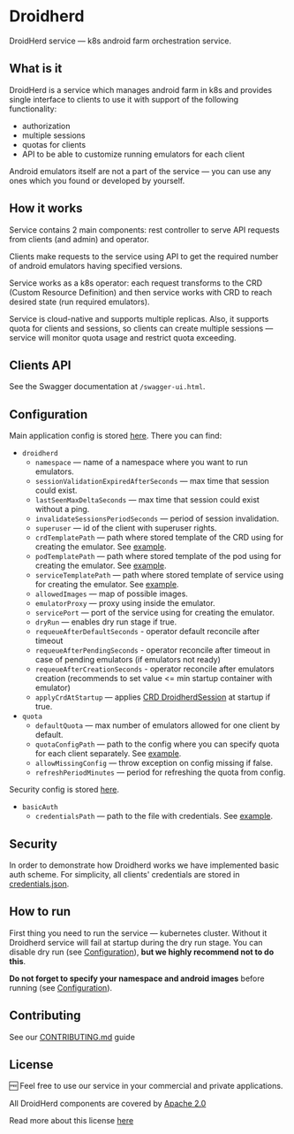 # Droidherd
DroidHerd service — k8s android farm orchestration service.

## What is it
DroidHerd is a service which manages android farm in k8s and provides single interface to clients to use it with support
of the following functionality:
- authorization
- multiple sessions
- quotas for clients
- API to be able to customize running emulators for each client

Android emulators itself are not a part of the service — you can use any ones which you found or developed by yourself.

## How it works
Service contains 2 main components: rest controller to serve API requests from clients (and admin) and operator.

Clients make requests to the service using API to get the required number of android emulators having specified versions.

Service works as a k8s operator: each request transforms to the CRD (Custom Resource Definition) and then service works with CRD to reach desired state (run required emulators).

Service is cloud-native and supports multiple replicas. Also, it supports quota for clients and sessions, so clients can create multiple sessions — service
will monitor quota usage and restrict quota exceeding.

## Clients API

See the Swagger documentation at `/swagger-ui.html`.

## Configuration

Main application config is stored [here](app/src/main/resources/application.conf). There you can find:
- `droidherd`
   - `namespace` — name of a namespace where you want to run emulators.
   - `sessionValidationExpiredAfterSeconds` — max time that session could exist.
   - `lastSeenMaxDeltaSeconds` — max time that session could exist without a ping.
   - `invalidateSessionsPeriodSeconds` — period of session invalidation.
   - `superuser` — id of the client with superuser rights.
   - `crdTemplatePath` — path where stored template of the CRD using for creating the emulator. See [example](app/src/main/resources/operator/crd-template.yml).
   - `podTemplatePath` — path where stored template of the pod using for creating the emulator. See [example](app/src/main/resources/operator/pod-template.yml).
   - `serviceTemplatePath` — path where stored template of service using for creating the emulator. See [example](app/src/main/resources/operator/service-template.yml).
   - `allowedImages` — map of possible images.
   - `emulatorProxy` — proxy using inside the emulator.
   - `servicePort` — port of the service using for creating the emulator.
   - `dryRun` — enables dry run stage if true.
   - `requeueAfterDefaultSeconds` - operator default reconcile after timeout
   - `requeueAfterPendingSeconds` - operator reconcile after timeout in case of pending emulators (if emulators not ready)
   - `requeueAfterCreationSeconds` - operator reconcile after emulators creation (recommends to set value <= min startup container with emulator)
   - `applyCrdAtStartup` — applies [CRD DroidherdSession](crd-model/src/main/resources/crd/testops.tinkoff.ru_droidherdsessions.yaml) at startup if true.
- `quota`
  - `defaultQuota` — max number of emulators allowed for one client by default.
  - `quotaConfigPath` — path to the config where you can specify quota for each client separately. See [example](app/src/main/resources/quotas/droidherd-client-quotas.conf).
  - `allowMissingConfig` — throw exception on config missing if false.
  - `refreshPeriodMinutes` — period for refreshing the quota from config.

Security config is stored [here](basic-auth/src/main/resources/application.conf).
- `basicAuth`
   - `credentialsPath` — path to the file with credentials. See [example](.deploy/basic-auth/credentials.json).

## Security

In order to demonstrate how Droidherd works we have implemented basic auth scheme. For simplicity, all clients'
credentials are stored in [credentials.json](.deploy/basic-auth/credentials.json).

## How to run

First thing you need to run the service — kubernetes cluster. Without it Droidherd service will fail at startup during 
the dry run stage. 
You can disable dry run (see [Configuration](#configuration)), **but we highly recommend not to do this**.

**Do not forget to specify your namespace and android images** before running (see [Configuration](#configuration)).

## Contributing

See our [CONTRIBUTING.md](CONTRIBUTING.md) guide

## License

🆓 Feel free to use our service in your commercial and private applications.

All DroidHerd components are covered by [Apache 2.0](LICENSE)

Read more about this license [here](https://choosealicense.com/licenses/apache-2.0/)
